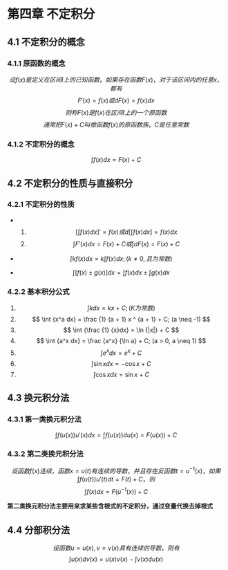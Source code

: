<!--
 * @Author: your name
 * @Date: 2022-01-06 18:42:57
 * @LastEditTime: 2022-01-06 20:41:46
 * @LastEditors: Please set LastEditors
 * @Description: 打开koroFileHeader查看配置 进行设置: https://github.com/OBKoro1/koro1FileHeader/wiki/%E9%85%8D%E7%BD%AE
 * @FilePath: \notes\math\第四章-不定积分.md
-->
# 第四章 不定积分

## 4.1 不定积分的概念
### 4.1.1 原函数的概念
$$ 设f(x)是定义在区间I上的已知函数，如果存在函数F(x)，对于该区间内的任意x，都有 $$
$$ F'(x) = f(x) 或 dF(x) = f(x)dx $$
$$ 则称F(x) 是f(x) 在区间I上的一个原函数 $$
$$ 通常把F(x) + C 叫做函数f(x)的原函数族，C是任意常数 $$

### 4.1.2 不定积分的概念
$$ \int {f(x)dx} = F(x) + C $$

## 4.2 不定积分的性质与直接积分

### 4.2.1 不定积分的性质
- 
    1. $$ [\int {f(x)dx}]' = f(x) 或 d[\int {f(x)dx}] = f(x)dx $$
    2. $$ \int {F'(x)dx} = F(x) + C 或 \int {dF(x)} = F(x) + C $$ 

- $$ \int {kf(x)dx} = k \int {f(x)dx} ;(k \neq 0,且为常数) $$

- $$ \int {[f(x) \pm g(x)]dx} = \int {f(x)dx} \pm \int {g(x)dx} $$

### 4.2.2 基本积分公式
1. $$ \int {kdx} = kx + C; (K为常数) $$
2. $$ \int {x^a dx} = \frac {1} {a + 1} x ^ {a + 1} + C; (a \neq -1) $$
3. $$ \int {\frac {1} {x}dx} = \ln {|x|} + C $$
4. $$ \int {a^x dx} = \frac {a^x} {\ln a} + C; (a > 0, a \neq 1) $$
5. $$ \int {e^x dx} = e^x + C $$
6. $$ \int {\sin x dx} = -\cos x + C $$
7. $$ \int {\cos x dx} = \sin x + C $$

## 4.3 换元积分法

### 4.3.1 第一类换元积分法
$$ \int {f(u(x))u'(x) dx} = \int {f(u(x)) du(x)} = F(u(x)) + C $$

### 4.3.2 第二类换元积分法
$$ 设函数f(x) 连续，函数 x = u(t) 有连续的导数，并且存在反函数 t = u^{-1} (x)，如果 \int {f(u(t)) u'(t)dt} = F(t) + C ，则 $$
$$ \int {f(x)dx} = F(u^{-1}(x)) + C $$

__第二类换元积分法主要用来求某些含根式的不定积分，通过变量代换去掉根式__

## 4.4 分部积分法
$$ 设函数u = u(x), v = v(x) 具有连续的导数，则有 $$
$$ \int {u(x)d v(x)} = u(x)v(x) - \int {v(x)du(x)} $$